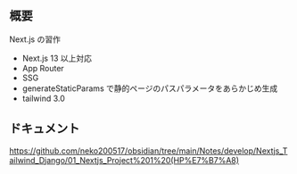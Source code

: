 ## 概要

Next.js の習作

- Next.js 13 以上対応
- App Router
- SSG
- generateStaticParams で静的ページのパスパラメータをあらかじめ生成
- tailwind 3.0

## ドキュメント

https://github.com/neko200517/obsidian/tree/main/Notes/develop/Nextjs_Tailwind_Django/01_Nextjs_Project%201%20(HP%E7%B7%A8)
